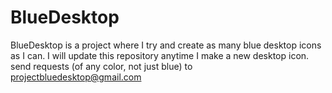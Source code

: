 # BlueDesktop
BlueDesktop is a project where I try and create as many blue desktop icons as I can. I will update this repository anytime I make a new desktop icon. send requests (of any color, not just blue) to projectbluedesktop@gmail.com

